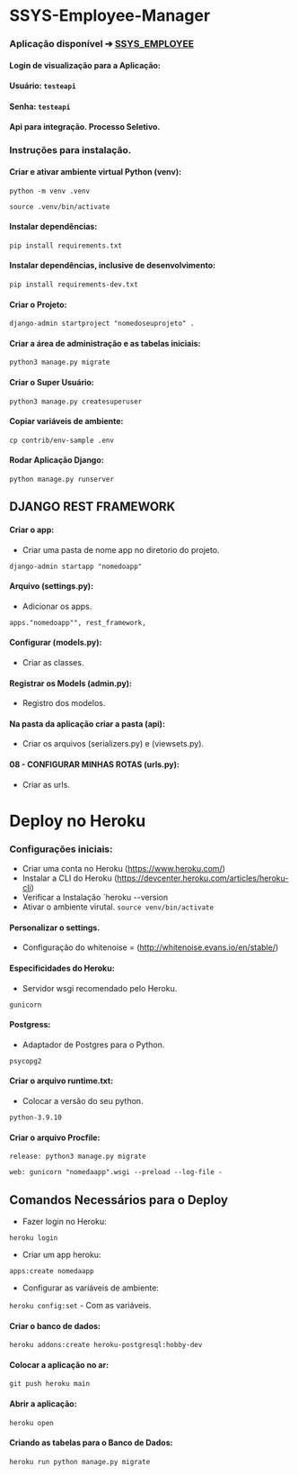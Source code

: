 # SSYS-Employee-Manager

### Aplicação disponível ➔ [SSYS_EMPLOYEE](https://ssys-employee-manager.herokuapp.com/)
#### Login de visualização para a Aplicação:
#### Usuário: `testeapi`
#### Senha: `testeapi`

#### Api para integração. Processo Seletivo.

### Instruções para instalação.

#### Criar e ativar ambiente virtual Python (venv):

`python -m venv .venv`

`source .venv/bin/activate`

#### Instalar dependências:
`pip install requirements.txt`

#### Instalar dependências, inclusive de desenvolvimento:
```pip install requirements-dev.txt```

#### Criar o Projeto:
`django-admin startproject "nomedoseuprojeto" .`

#### Criar a área de administração e as tabelas iniciais:
`python3 manage.py migrate`

#### Criar o Super Usuário:
`python3 manage.py createsuperuser`

#### Copiar variáveis de ambiente:
`cp contrib/env-sample .env`

#### Rodar Aplicação Django:
`python manage.py runserver`

## DJANGO REST FRAMEWORK
#### Criar o app:
- Criar uma pasta de nome app no diretorio do projeto. 

`django-admin startapp "nomedoapp"`

#### Arquivo (settings.py):

- Adicionar os apps.

`apps."nomedoapp"", rest_framework,`

#### Configurar (models.py):
- Criar as classes.

#### Registrar os Models (admin.py):
- Registro dos modelos.

#### Na pasta da aplicação criar a pasta (api):
- Criar os arquivos (serializers.py) e (viewsets.py).

#### 08 - CONFIGURAR MINHAS ROTAS (urls.py):
- Criar as urls.

# Deploy no Heroku

### Configurações iniciais:
- Criar uma conta no Heroku (https://www.heroku.com/)
- Instalar a CLI do Heroku (https://devcenter.heroku.com/articles/heroku-cli)
- Verificar a Instalação `heroku --version
- Ativar o ambiente virutal. `source venv/bin/activate`

#### Personalizar o settings.
- Configuração do whitenoise = (http://whitenoise.evans.io/en/stable/) 

#### Especificidades do Heroku:
- Servidor wsgi recomendado pelo Heroku.

`gunicorn`

#### Postgress:
- Adaptador de Postgres para o Python.

`psycopg2`

#### Criar o arquivo runtime.txt:

- Colocar a versão do seu python.

`python-3.9.10` 

#### Criar o arquivo Procfile:

`release: python3 manage.py migrate`

`web: gunicorn "nomedaapp".wsgi --preload --log-file -`

## Comandos Necessários para o Deploy
- Fazer login no Heroku:

`heroku login`

- Criar um app heroku: 

`apps:create nomedaapp`

- Configurar as variáveis de ambiente:

`heroku config:set` - Com as variáveis.

#### Criar o banco de dados:
`heroku addons:create heroku-postgresql:hobby-dev`

#### Colocar a aplicação no ar:
`git push heroku main`

#### Abrir a aplicação:
`heroku open`

#### Criando as tabelas para o Banco de Dados:
`heroku run python manage.py migrate`

